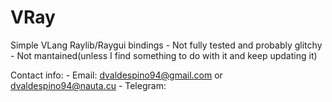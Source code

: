 # VRay

Simple VLang Raylib/Raygui bindings
    - Not fully tested and probably glitchy
    - Not mantained(unless I find something to do with it and keep updating it)

Contact info:
    - Email: dvaldespino94@gmail.com or dvaldespino94@nauta.cu
    - Telegram: 